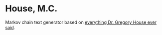 # House, M.C.
Markov chain text generator based on [everything Dr. Gregory House ever said](http://clinic-duty.livejournal.com/12225.html).

